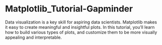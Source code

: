 # Matplotlib_Tutorial-Gapminder
Data visualization is a key skill for aspiring data scientists. Matplotlib makes it easy to create meaningful and insightful plots. In this tutorial, you’ll learn how to build various types of plots, and customize them to be more visually appealing and interpretable.
